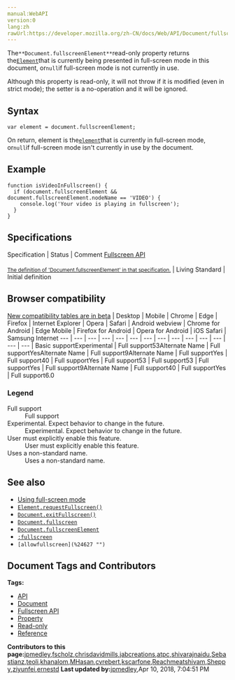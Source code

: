 ```yaml
---
manual:WebAPI
version:0
lang:zh
rawUrl:https://developer.mozilla.org/zh-CN/docs/Web/API/Document/fullscreenElement
---
```






The`**Document.fullscreenElement**`read-only property returns the[`Element`](%8678 "Element is the most general base class from which all objects in a Document inherit. It only has methods and properties common to all kinds of elements. More specific classes inherit from Element.")that is currently being presented in full-screen mode in this document, or`null`if full-screen mode is not currently in use.



Although this property is read-only, it will not throw if it is modified (even in strict mode); the setter is a no-operation and it will be ignored.


## Syntax<a name="Syntax"></a>

```
var element = document.fullscreenElement;
```


On return, element is the[`element`](%8678 "Element is the most general base class from which all objects in a Document inherit. It only has methods and properties common to all kinds of elements. More specific classes inherit from Element.")that is currently in full-screen mode, or`null`if full-screen mode isn&#39;t currently in use by the document.


## Example<a name="Example"></a>

```
function isVideoInFullscreen() {
  if (document.fullscreenElement && document.fullscreenElement.nodeName == 'VIDEO') {
    console.log('Your video is playing in fullscreen');
  }
}
```

## Specifications<a name="Specifications"></a>
Specification | Status | Comment 
[Fullscreen API<br></br><small>The definition of &#39;Document.fullscreenElement&#39; in that specification.</small>](%25803 "") | Living Standard | Initial definition 


## Browser compatibility<a name="Specification"></a>
[New compatibility tables are in beta<i></i>](%3360 "")
 | <abbr>Desktop<i></i></abbr> | <abbr>Mobile<i></i></abbr> 
 | <abbr>Chrome<i></i></abbr> | <abbr>Edge<i></i></abbr> | <abbr>Firefox<i></i></abbr> | <abbr>Internet Explorer<i></i></abbr> | <abbr>Opera<i></i></abbr> | <abbr>Safari<i></i></abbr> | <abbr>Android webview<i></i></abbr> | <abbr>Chrome for Android<i></i></abbr> | <abbr>Edge Mobile<i></i></abbr> | <abbr>Firefox for Android<i></i></abbr> | <abbr>Opera for Android<i></i></abbr> | <abbr>iOS Safari<i></i></abbr> | <abbr>Samsung Internet<i></i></abbr> 
 ---  |  ---  |  ---  |  ---  |  ---  |  ---  |  ---  |  ---  |  ---  |  ---  |  ---  |  ---  |  ---  |  ---  | 
Basic support<abbr>Experimental<i></i></abbr> | <abbr>Full support</abbr>53<abbr>Alternate Name<i></i></abbr> | <abbr>Full support</abbr>Yes<abbr>Alternate Name<i></i></abbr> | <abbr>Full support</abbr>9<abbr>Alternate Name<i></i></abbr> | <abbr>Full support</abbr>Yes | <abbr>Full support</abbr>40 | <abbr>Full support</abbr>Yes | <abbr>Full support</abbr>53 | <abbr>Full support</abbr>53 | <abbr>Full support</abbr>Yes | <abbr>Full support</abbr>9<abbr>Alternate Name<i></i></abbr> | <abbr>Full support</abbr>40 | <abbr>Full support</abbr>Yes | <abbr>Full support</abbr>6.0 


### Legend<a name="Legend"></a>
<dl><dt id=''><abbr>Full support</abbr></dt><dd>Full support</dd><dt id=''><abbr>Experimental. Expect behavior to change in the future.<i></i></abbr></dt><dd>Experimental. Expect behavior to change in the future.</dd><dt id=''><abbr>User must explicitly enable this feature.<i></i></abbr></dt><dd>User must explicitly enable this feature.</dd><dt id=''><abbr>Uses a non-standard name.<i></i></abbr></dt><dd>Uses a non-standard name.</dd></dl>

## See also<a name="See_also"></a>

* [Using full-screen mode](%25804 "en/DOM/Using full-screen mode")
* [`Element.requestFullscreen()`](%25805 "The Element.requestFullscreen() method issues an asynchronous request to make the element be displayed full-screen.")
* [`Document.exitFullscreen()`](%24632 "The Document.exitFullscreen() is a method that takes the document out of full-screen mode; this is used to reverse the effects of a call to make an element in the document full-screen using its Element.requestFullscreen() method.")
* [`Document.fullscreen`](%24633 "The Document.fullscreen read-only property reports whether or not the document is currently displaying content in fullscreen mode.")
* [`Document.fullscreenElement`](%24634 "The documentation about this has not yet been written; please consider contributing!")
* [`:fullscreen`](%24635 "The :fullscreen CSS pseudo-class represents an element that's displayed when the browser is in fullscreen mode.")
* `[allowfullscreen](%24627 "")`



## Document Tags and Contributors
**Tags:**
* [API](%22815 "")
* [Document](%25806 "")
* [Fullscreen API](%24637 "")
* [Property](%22824 "")
* [Read-only](%23600 "")
* [Reference](%22199 "")

**Contributors to this page:**[jpmedley](%22826 ""),[fscholz](%22202 ""),[chrisdavidmills](%22892 ""),[jabcreations](%25807 ""),[atpc](%25808 ""),[shivarajnaidu](%25809 ""),[Sebastianz](%22203 ""),[teoli](%22366 ""),[khanalom](%25810 ""),[MHasan](%25811 ""),[cvrebert](%24393 ""),[kscarfone](%22505 ""),[Reachmeatshivam](%22507 ""),[Sheppy](%22371 ""),[ziyunfei](%22375 ""),[ernestd](%25812 "")
**Last updated by:**[jpmedley](%22826 ""),<time>Apr 10, 2018, 7:04:51 PM</time>


